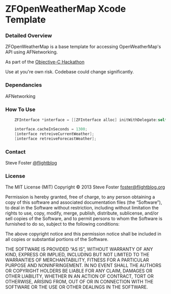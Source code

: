 # ZFOpenWeatherMap Xcode Template #

### Detailed Overview ###
ZFOpenWeatherMap is a base template for accessing OpenWeatherMap's API using AFNetworking.

As part of the [Objective-C Hackathon](https://objectivechackathon.appspot.com)

Use at you're own risk. Codebase could change significantly.

### Dependancies ###
AFNetworking

### How To Use ###

```objective-c
    ZFInterface *interface = [[ZFInterface alloc] initWithDelegate:self location:newLocation APIKey:nil];

    interface.cacheInSeconds = 1300;
    [interface retreiveCurrentWeather];
    [interface retreiveForecastWeather];
```

### Contact

Steve Foster [@flightblog](http://twitter.com/flightblog)

### License

The MIT License (MIT)
Copyright © 2013 Steve Foster <foster@flightblog.org>

Permission is hereby granted, free of charge, to any person obtaining a copy of this software and associated documentation files (the “Software”), to deal in the Software without restriction, including without limitation the rights to use, copy, modify, merge, publish, distribute, sublicense, and/or sell copies of the Software, and to permit persons to whom the Software is furnished to do so, subject to the following conditions:

The above copyright notice and this permission notice shall be included in all copies or substantial portions of the Software.

THE SOFTWARE IS PROVIDED “AS IS”, WITHOUT WARRANTY OF ANY KIND, EXPRESS OR IMPLIED, INCLUDING BUT NOT LIMITED TO THE WARRANTIES OF MERCHANTABILITY, FITNESS FOR A PARTICULAR PURPOSE AND NONINFRINGEMENT. IN NO EVENT SHALL THE AUTHORS OR COPYRIGHT HOLDERS BE LIABLE FOR ANY CLAIM, DAMAGES OR OTHER LIABILITY, WHETHER IN AN ACTION OF CONTRACT, TORT OR OTHERWISE, ARISING FROM, OUT OF OR IN CONNECTION WITH THE SOFTWARE OR THE USE OR OTHER DEALINGS IN THE SOFTWARE.




